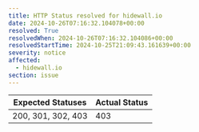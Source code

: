 ```yaml
---
title: HTTP Status resolved for hidewall.io
date: 2024-10-26T07:16:32.104078+00:00
resolved: True
resolvedWhen: 2024-10-26T07:16:32.104086+00:00
resolvedStartTime: 2024-10-25T21:09:43.161639+00:00
severity: notice
affected:
  - hidewall.io
section: issue
---
```


| Expected Statuses | Actual Status  |
|-------------------|----------------|
| 200, 301, 302, 403 | 403 |
